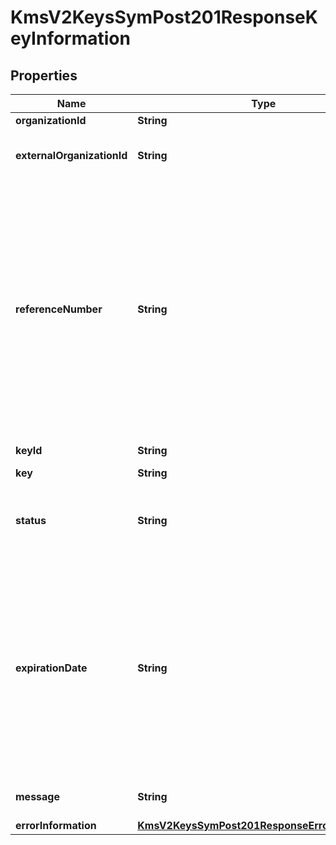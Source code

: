 
# KmsV2KeysSymPost201ResponseKeyInformation

## Properties
Name | Type | Description | Notes
------------ | ------------- | ------------- | -------------
**organizationId** | **String** | Merchant Id  |  [optional]
**externalOrganizationId** | **String** | Payworks MerchantId for given organizationId.  |  [optional]
**referenceNumber** | **String** | Reference number is a unique identifier provided by the client along with the organization Id. This is an optional field provided solely for the client&#39;s convenience. If client specifies value for this field in the request, it is expected to be available in the response.  |  [optional]
**keyId** | **String** | Key Serial Number  |  [optional]
**key** | **String** | value of the key  |  [optional]
**status** | **String** | The status of the key.  Possible values:  - FAILED  - ACTIVE  |  [optional]
**expirationDate** | **String** | The expiration time in UTC. &#x60;Format: YYYY-MM-DDThh:mm:ssZ&#x60;  Example 2016-08-11T22:47:57Z equals August 11, 2016, at 22:47:57 (10:47:57 p.m.). The T separates the date and the time. The Z indicates UTC.  |  [optional]
**message** | **String** | message in case of failed key |  [optional]
**errorInformation** | [**KmsV2KeysSymPost201ResponseErrorInformation**](KmsV2KeysSymPost201ResponseErrorInformation.md) |  |  [optional]



